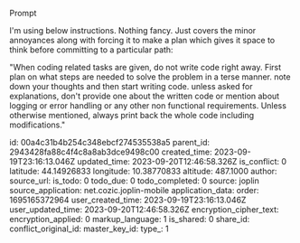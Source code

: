Prompt

I'm using below instructions. Nothing fancy. Just covers the minor annoyances along with forcing it to make a plan which gives it space to think before committing to a particular path:

"When coding related tasks are given, do not write code right away. First plan on what steps are needed to solve the problem in a terse manner. note down your thoughts and then start writing code. unless asked for explanations, don't provide one about the written code or mention about logging or error handling or any other non functional requirements. Unless otherwise mentioned, always print back the whole code including modifications."

id: 00a4c31b4b254c348ebcf274535538a5
parent_id: 2943428fa88c4f4c8a8ab3dce9498c00
created_time: 2023-09-19T23:16:13.046Z
updated_time: 2023-09-20T12:46:58.326Z
is_conflict: 0
latitude: 44.14926833
longitude: 10.38770833
altitude: 487.1000
author: 
source_url: 
is_todo: 0
todo_due: 0
todo_completed: 0
source: joplin
source_application: net.cozic.joplin-mobile
application_data: 
order: 1695165372964
user_created_time: 2023-09-19T23:16:13.046Z
user_updated_time: 2023-09-20T12:46:58.326Z
encryption_cipher_text: 
encryption_applied: 0
markup_language: 1
is_shared: 0
share_id: 
conflict_original_id: 
master_key_id: 
type_: 1